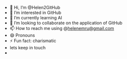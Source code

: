 - 👋 Hi, I’m @Helen2GitHub
- 👀 I’m interested in GitHub
- 🌱 I’m currently learning AI
- 💞️ I’m looking to collaborate on the application of GitHub
- 📫 How to reach me using @helenemru@gmail.com
- 😄 Pronouns
- ⚡ Fun fact: charismatic
- lets keep in touch
- 

<!---
Helen2GitHub/Helen2GitHub is a ✨ special ✨ repository because its `README.md` (this file) appears on your GitHub profile.
You can click the Preview link to take a look at your changes.
--->
